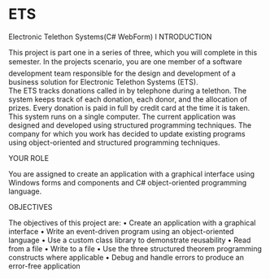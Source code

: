 # ETS
 Electronic Telethon Systems(C# WebForm)
I
NTRODUCTION
 
This project is part one in a series of three, which you will complete in this semester. In 
the projects scenario, you are one member of a software development team responsible 
for the design and development of a business solution for Electronic Telethon Systems 
(ETS).  
The ETS tracks donations called in by telephone during a telethon.  The system keeps 
track of each donation, each donor, and the allocation of prizes.  Every donation is paid in 
full by credit card at the time it is taken. This system runs on a single computer. 
The current application was designed and developed using structured programming 
techniques. The company for which you work has decided to update existing programs 
using object-oriented and structured programming techniques. 

YOUR ROLE
 
You are assigned to create an application with a graphical interface using Windows forms 
and components and C# object-oriented programming language.  

OBJECTIVES
 
The objectives of this project are: 
• Create an application with a graphical interface
• Write an event-driven program using an object-oriented language
• Use a custom class library to demonstrate reusability
• Read from a file
• Write to a file
• Use the three structured theorem programming constructs where applicable
• Debug and handle errors to produce an error-free application
